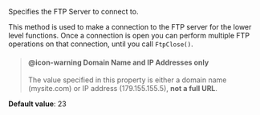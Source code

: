 ﻿Specifies the FTP Server to connect to.This method is used to make a connection to the FTP server for the lower level functions. Once a connection is open you can perform multiple FTP operations on that connection, until you call `FtpClose()`.> #### @icon-warning Domain Name and IP Addresses only> The value specified in this property is either a domain name (mysite.com) or IP address (179.155.155.5), **not a full URL**. **Default value**: 23
